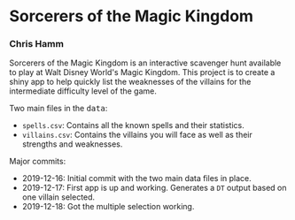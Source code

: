 # Sorcerers of the Magic Kingdom

### Chris Hamm

Sorcerers of the Magic Kingdom is an interactive scavenger hunt available to play at Walt Disney World's Magic Kingdom. This project is to create a shiny app to help quickly list the weaknesses of the villains for the intermediate difficulty level of the game.

Two main files in the <kbd>data</kbd>:

- `spells.csv`: Contains all the known spells and their statistics.
- `villains.csv`: Contains the villains you will face as well as their strengths and weaknesses.


Major commits:

- 2019-12-16: Initial commit with the two main data files in place.
- 2019-12-17: First app is up and working. Generates a `DT` output based on one villain selected.
- 2019-12-18: Got the multiple selection working. 
